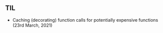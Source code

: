 ## TIL
 - Caching (decorating) function calls for potentially expensive functions (23rd March, 2021)
